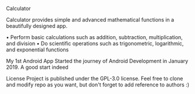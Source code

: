 Calculator

Calculator provides simple and advanced mathematical functions in a beautifully designed app. 

• Perform basic calculations such as addition, subtraction, multiplication, and division
• Do scientific operations such as trigonometric, logarithmic, and exponential functions





My 1st Android App
Started the journey of Android Development in January 2019. A good start indeed 

License
Project is published under the GPL-3.0 license. Feel free to clone and modify repo as you want, but don't forget to add reference to authors :)
